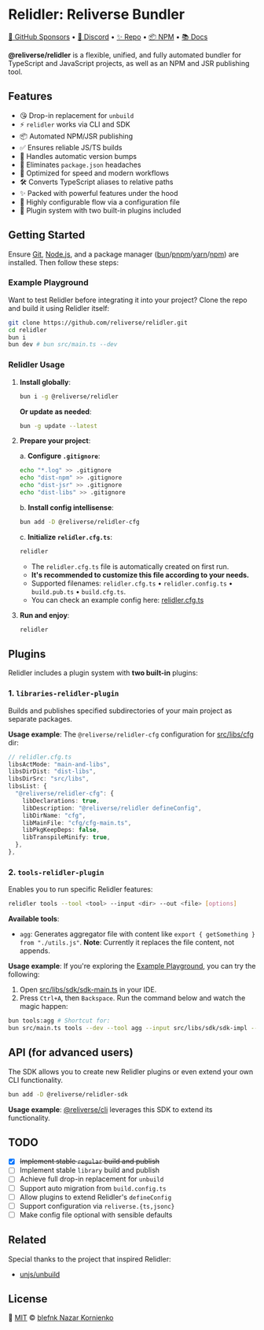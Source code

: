 # Relidler: Reliverse Bundler

[💖 GitHub Sponsors](https://github.com/sponsors/blefnk) • [💬 Discord](https://discord.gg/Pb8uKbwpsJ) • [✨ Repo](https://github.com/reliverse/relidler-js-bundler) • [📦 NPM](https://npmjs.com/@reliverse/relidler) • [📚 Docs](https://docs.reliverse.org)

**@reliverse/relidler** is a flexible, unified, and fully automated bundler for TypeScript and JavaScript projects, as well as an NPM and JSR publishing tool.

## Features

- 😘 Drop-in replacement for `unbuild`
- ⚡ `relidler` works via CLI and SDK
- 📦 Automated NPM/JSR publishing
- ✅ Ensures reliable JS/TS builds
- 🔄 Handles automatic version bumps
- 🔧 Eliminates `package.json` headaches
- 🎯 Optimized for speed and modern workflows
- 🛠️ Converts TypeScript aliases to relative paths
- ✨ Packed with powerful features under the hood
- 📝 Highly configurable flow via a configuration file
- 🔌 Plugin system with two built-in plugins included

## Getting Started

Ensure [Git](https://git-scm.com/downloads), [Node.js](https://nodejs.org), and a package manager ([bun](https://bun.sh)/[pnpm](https://pnpm.io)/[yarn](https://yarnpkg.com)/[npm](https://docs.npmjs.com/downloading-and-installing-node-js-and-npm)) are installed. Then follow these steps:

### Example Playground

Want to test Relidler before integrating it into your project? Clone the repo and build it using Relidler itself:

```sh
git clone https://github.com/reliverse/relidler.git
cd relidler
bun i
bun dev # bun src/main.ts --dev
```

### Relidler Usage

1. **Install globally**:

    ```sh
    bun i -g @reliverse/relidler
    ```

    **Or update as needed**:

    ```sh
    bun -g update --latest
    ```

2. **Prepare your project**:

    a. **Configure `.gitignore`**:

    ```sh
    echo "*.log" >> .gitignore
    echo "dist-npm" >> .gitignore
    echo "dist-jsr" >> .gitignore
    echo "dist-libs" >> .gitignore
    ```

    b. **Install config intellisense**:

    ```sh
    bun add -D @reliverse/relidler-cfg
    ```

    c. **Initialize `relidler.cfg.ts`**:

    ```sh
    relidler
    ```

    - The `relidler.cfg.ts` file is automatically created on first run.
    - **It's recommended to customize this file according to your needs.**
    - Supported filenames: `relidler.cfg.ts` • `relidler.config.ts` • `build.pub.ts` • `build.cfg.ts`.
    - You can check an example config here: [relidler.cfg.ts](https://github.com/reliverse/relidler-js-bundler/blob/main/relidler.cfg.ts)

3. **Run and enjoy**:

    ```sh
    relidler
    ```

## Plugins

Relidler includes a plugin system with **two built-in** plugins:

### 1. `libraries-relidler-plugin`

Builds and publishes specified subdirectories of your main project as separate packages.

**Usage example**: The `@reliverse/relidler-cfg` configuration for [src/libs/cfg](https://github.com/reliverse/relidler-js-bundler/tree/main/src/libs/cfg) dir:

```ts
// relidler.cfg.ts
libsActMode: "main-and-libs",
libsDirDist: "dist-libs",
libsDirSrc: "src/libs",
libsList: {
  "@reliverse/relidler-cfg": {
    libDeclarations: true,
    libDescription: "@reliverse/relidler defineConfig",
    libDirName: "cfg",
    libMainFile: "cfg/cfg-main.ts",
    libPkgKeepDeps: false,
    libTranspileMinify: true,
  },
},
```

### 2. `tools-relidler-plugin`

Enables you to run specific Relidler features:

```bash
relidler tools --tool <tool> --input <dir> --out <file> [options]
```

**Available tools**:

- `agg`: Generates aggregator file with content like `export { getSomething } from "./utils.js"`. **Note**: Currently it replaces the file content, not appends.

**Usage example**: If you're exploring the [Example Playground](#example-playground), you can try the following:

1. Open [src/libs/sdk/sdk-main.ts](https://github.com/reliverse/relidler-js-bundler/blob/main/src/libs/sdk/sdk-main.ts) in your IDE.
2. Press `Ctrl+A`, then `Backspace`. Run the command below and watch the magic happen:

```bash
bun tools:agg # Shortcut for:
bun src/main.ts tools --dev --tool agg --input src/libs/sdk/sdk-impl --out src/libs/sdk/sdk-main.ts --recursive --named --strip src/libs/sdk
```

## API (for advanced users)

The SDK allows you to create new Relidler plugins or even extend your own CLI functionality.

```sh
bun add -D @reliverse/relidler-sdk
```

**Usage example**: [@reliverse/cli](https://github.com/reliverse/cli-website-builder) leverages this SDK to extend its functionality.

## TODO

- [x] ~~Implement stable `regular` build and publish~~
- [ ] Implement stable `library` build and publish
- [ ] Achieve full drop-in replacement for `unbuild`
- [ ] Support auto migration from `build.config.ts`
- [ ] Allow plugins to extend Relidler's `defineConfig`
- [ ] Support configuration via `reliverse.{ts,jsonc}`
- [ ] Make config file optional with sensible defaults

## Related

Special thanks to the project that inspired Relidler:

- [unjs/unbuild](https://github.com/unjs/unbuild)

## License

🩷 [MIT](./LICENSE) © [blefnk Nazar Kornienko](https://github.com/blefnk)
